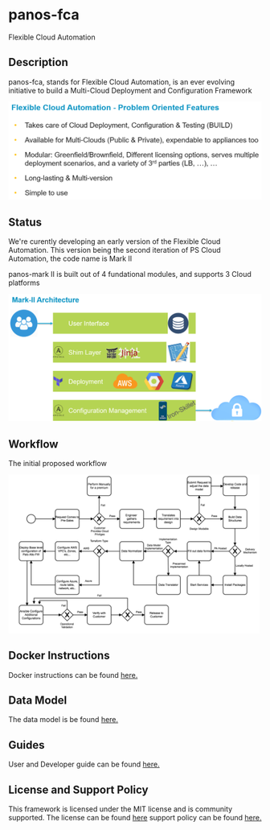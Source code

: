 
# panos-fca
Flexible Cloud Automation

## Description

panos-fca, stands for Flexible Cloud Automation, is an ever evolving initiative to build a Multi-Cloud Deployment and Configuration Framework

<p float="left">
  <img src="/images/panosmarkpof.PNG" width="700" />
</p>


## Status
We're curently developing an early version of the Flexible Cloud Automation.
This version being the second iteration of PS Cloud Automation, the code name is Mark II

panos-mark II is built out of 4 fundational modules, and supports 3 Cloud platforms 

<p float="left">
  <img src="/images/MarkIIArchi.PNG" width="600" />
</p>

## Workflow
The initial proposed workflow

<p float="left">
  <img src="/images/workflow.png" width="500" />
</p>

## Docker Instructions

Docker instructions can be found [here.](./docs/Docker_Instructions_Readme.md)


## Data Model

The data model is be found [here.](./docs/DATA_MODEL.md)


## Guides
User and Developer guide can be found [here.](./docs/overview.md)


## License and Support Policy
This framework is licensed under the MIT license and is community supported. The license can be found [here](./LICENSE) support policy can be found [here.](./SUPPORT_POLICY)

